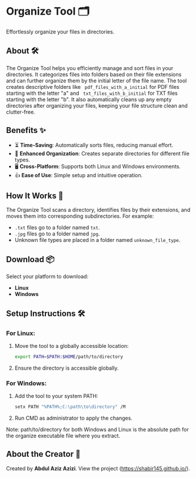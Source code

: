 # Organize Tool 🗂️

Effortlessly organize your files in directories.

## About 🛠️

The Organize Tool helps you efficiently manage and sort files in your directories. It categorizes files into folders based on their file extensions and can further organize them by the initial letter of the file name. The tool creates descriptive folders like ``` pdf_files_with_a_initial```  for PDF files starting with the letter "a" and ``` txt_files_with_b_initial``` for TXT files starting with the letter "b". It also automatically cleans up any empty directories after organizing your files, keeping your file structure clean and clutter-free.

## Benefits ✨

- ⏳ **Time-Saving**: Automatically sorts files, reducing manual effort.
- 📁 **Enhanced Organization**: Creates separate directories for different file types.
- 🖥️ **Cross-Platform**: Supports both Linux and Windows environments.
- 👍 **Ease of Use**: Simple setup and intuitive operation.

## How It Works 🔧

The Organize Tool scans a directory, identifies files by their extensions, and moves them into corresponding subdirectories. For example:

- `.txt` files go to a folder named `txt`.
- `.jpg` files go to a folder named `jpg`.
- Unknown file types are placed in a folder named `unknown_file_type`.

## Download 📦

Select your platform to download:

- **Linux** 
- **Windows** 

## Setup Instructions 🛠️


### For Linux:
1. Move the tool to a globally accessible location:
    ```bash
    export PATH=$PATH:$HOME/path/to/directory
    ```
2. Ensure the directory is accessible globally.

### For Windows:
1. Add the tool to your system PATH:
    ```bash
    setx PATH "%PATH%;C:\path\to\directory" /M
    ```
2. Run CMD as administrator to apply the changes.

Note: path/to/directory for both Windows and Linux is the absolute path for the organize executable file where you extract. 
## About the Creator 👤

Created by **Abdul Aziz Azizi**. View the project (https://shabir145.github.io/).

